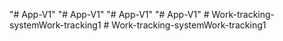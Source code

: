 "# App-V1" 
"# App-V1" 
"# App-V1" 
"# App-V1" 
#   W o r k - t r a c k i n g - s y s t e m W o r k - t r a c k i n g 1  
 #   W o r k - t r a c k i n g - s y s t e m W o r k - t r a c k i n g 1  
 